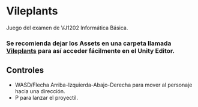 # Vileplants
Juego del examen de VJ1202 Informática Básica.
### Se recomienda dejar los Assets en una carpeta llamada <u>Vileplants</u> para así acceder fácilmente en el Unity Editor.
## Controles
- WASD/Flecha Arriba-Izquierda-Abajo-Derecha para mover al personaje hacia una dirección.
- P para lanzar el proyectil.
